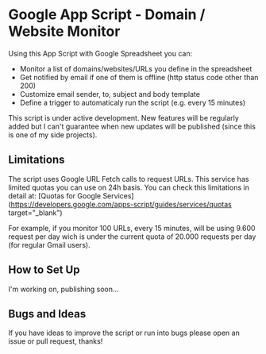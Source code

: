 # Google App Script - Domain / Website Monitor

Using this App Script with Google Spreadsheet you can:

* Monitor a list of domains/websites/URLs you define in the spreadsheet
* Get notified by email if one of them is offline (http status code other than 200)
* Customize email sender, to, subject and body template
* Define a trigger to automaticaly run the script (e.g. every 15 minutes)

This script is under active development. New features will be regularly added but I can't guarantee when new updates will be published (since this is one of my side projects).

## Limitations

The script uses Google URL Fetch calls to request URLs. This service has limited quotas you can use on 24h basis. You can check this limitations in detail at: [Quotas for Google Services](https://developers.google.com/apps-script/guides/services/quotas target="_blank")

For example, if you monitor 100 URLs, every 15 minutes, will be using 9.600 request per day wich is under the current quota of 20.000 requests per day (for regular Gmail users).

## How to Set Up

I'm working on, publishing soon...

## Bugs and Ideas
If you have ideas to improve the script or run into bugs please open an issue or pull request, thanks!

